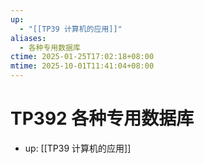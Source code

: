 ```yaml
---
up:
  - "[[TP39 计算机的应用]]"
aliases:
  - 各种专用数据库
ctime: 2025-01-25T17:02:18+08:00
mtime: 2025-10-01T11:41:04+08:00
---
```


# TP392 各种专用数据库

- up: [[TP39 计算机的应用]]
